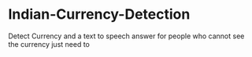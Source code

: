 # Indian-Currency-Detection
Detect Currency and a text to speech answer for people who cannot see the currency just need to 
